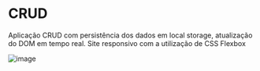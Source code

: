 # CRUD
Aplicação CRUD com persistência dos dados em local storage, atualização do DOM em tempo real. Site responsivo com a utilização de CSS Flexbox


![image](https://user-images.githubusercontent.com/81372983/224008011-8cb4223d-3e4b-4b18-84f0-b9263b7027bf.png)
